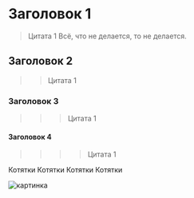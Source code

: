 # Заголовок 1

>Цитата 1
Всё, что не делается, то не делается.

## Заголовок 2

>>Цитата 1

### Заголовок 3

>>>Цитата 1

#### Заголовок 4

>>>>Цитата 1

Котятки
Котятки
Котятки
Котятки

![картинка](aa0aafa92ac87ee11137d3a49d4450c9)